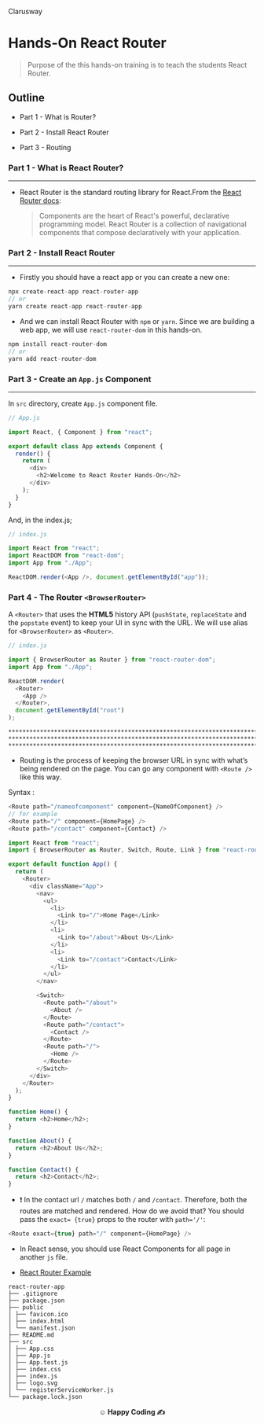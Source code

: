 <p >Clarusway<img align="right"
  src="https://secure.meetupstatic.com/photos/event/3/1/b/9/600_488352729.jpeg"  width="15px"></p>

# Hands-On React Router

> Purpose of the this hands-on training is to teach the students React Router.

## Outline

- Part 1 - What is Router?

- Part 2 - Install React Router

- Part 3 - Routing

### Part 1 - What is React Router?

---

- React Router is the standard routing library for React.From the <a href="https://reactrouter.com/">React Router docs</a>:
  > Components are the heart of React's powerful, declarative programming model. React Router is a collection of navigational components that compose declaratively with your application.

### Part 2 - Install React Router

---

- Firstly you should have a react app or you can create a new one:

```js
npx create-react-app react-router-app
// or
yarn create react-app react-router-app
```

- And we can install React Router with `npm` or `yarn`. Since we are building a web app, we will use `react-router-dom` in this hands-on.

```js
npm install react-router-dom
// or
yarn add react-router-dom
```

### Part 3 - Create an `App.js` Component

---

In `src` directory, create `App.js` component file.

```js
// App.js

import React, { Component } from "react";

export default class App extends Component {
  render() {
    return (
      <div>
        <h2>Welcome to React Router Hands-On</h2>
      </div>
    );
  }
}
```

And, in the index.js;

```js
// index.js

import React from "react";
import ReactDOM from "react-dom";
import App from "./App";

ReactDOM.render(<App />, document.getElementById("app"));
```

### Part 4 - The Router `<BrowserRouter>`

A `<Router>` that uses the **HTML5** history API (`pushState`, `replaceState` and the `popstate` event) to keep your UI in sync with the URL. We will use alias for `<BrowserRouter>` as `<Router>`.

```js
// index.js

import { BrowserRouter as Router } from "react-router-dom";
import App from "./App";

ReactDOM.render(
  <Router>
    <App />
  </Router>,
  document.getElementById("root")
);
```

```
***********************************************************************
***********************************************************************
***********************************************************************
```

- Routing is the process of keeping the browser URL in sync with what’s being rendered on the page. You can go any component with `<Route />` like this way.

Syntax :

```js
<Route path="/nameofcomponent" component={NameOfComponent} />
// for example
<Route path="/" component={HomePage} />
<Route path="/contact" component={Contact} />
```

```js
import React from "react";
import { BrowserRouter as Router, Switch, Route, Link } from "react-router-dom";

export default function App() {
  return (
    <Router>
      <div className="App">
        <nav>
          <ul>
            <li>
              <Link to="/">Home Page</Link>
            </li>
            <li>
              <Link to="/about">About Us</Link>
            </li>
            <li>
              <Link to="/contact">Contact</Link>
            </li>
          </ul>
        </nav>

        <Switch>
          <Route path="/about">
            <About />
          </Route>
          <Route path="/contact">
            <Contact />
          </Route>
          <Route path="/">
            <Home />
          </Route>
        </Switch>
      </div>
    </Router>
  );
}

function Home() {
  return <h2>Home</h2>;
}

function About() {
  return <h2>About Us</h2>;
}

function Contact() {
  return <h2>Contact</h2>;
}
```

- &#10071; In the contact url `/` matches both `/` and `/contact`. Therefore, both the routes are matched and rendered. How do we avoid that? You should pass the `exact= {true}` props to the router with `path='/'`:

```js
<Route exact={true} path="/" component={HomePage} />
```

- In React sense, you should use React Components for all page in another `js` file.

- <a href="https://codesandbox.io/s/react-router-app-01-otqhb?file=/src/App.js">React Router Example</a>

```
react-router-app
├── .gitignore
├── package.json
├── public
│ ├── favicon.ico
│ ├── index.html
│ └── manifest.json
├── README.md
├── src
│ ├── App.css
│ ├── App.js
│ ├── App.test.js
│ ├── index.css
│ ├── index.js
│ ├── logo.svg
│ └── registerServiceWorker.js
└── package.lock.json
```

**<p align="center">&#9786; Happy Coding &#9997;</p>**
